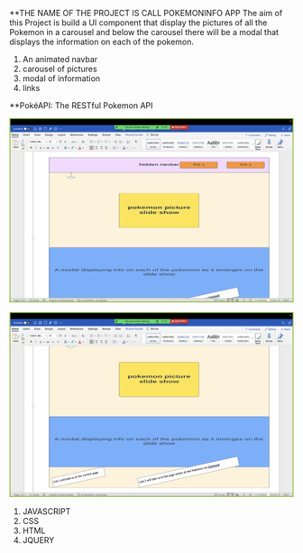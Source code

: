 <!--ABOUT THIS PROJEC-->

**THE NAME OF THE PROJECT IS CALL POKEMONINFO APP
The aim of this Project is build a UI component that display the pictures of all the Pokemon in a carousel and below the carousel there will be a modal that displays the information on each of the pokemon.


<!--UI FEATURES TO SEE ON THIS PROJECT-->

1. An animated navbar
2. carousel of pictures
3. modal of information
4. links 


<!--API USED-->
**PokéAPI: The RESTful Pokemon API
<a href="https://pokeapi.co/api/v2/ability/150/" ></a>

![WIREFRAME FOR THIS PROJECT](images/Screenshot%202023-07-01%20at%203.26.37%20PM.png)

![WIREFRAME FOR THIS PROJECT](images/Screenshot%202023-07-01%20at%203.26.49%20PM.png)


<!--TECHNOLOGIES FOR THIS PROJECT-->
1. JAVASCRIPT
2. CSS
3. HTML
4. JQUERY
